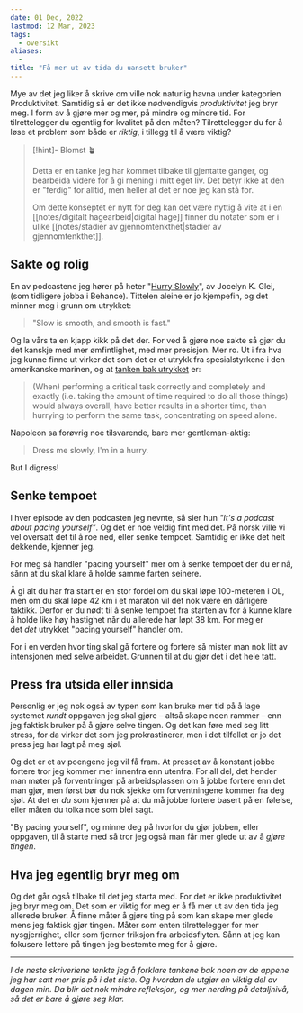 ```yaml
---
date: 01 Dec, 2022
lastmod: 12 Mar, 2023
tags:
  - oversikt
aliases:
  - 
title: "Få mer ut av tida du uansett bruker"
---
```

Mye av det jeg liker å skrive om ville nok naturlig havna under kategorien Produktivitet. Samtidig så er det ikke nødvendigvis _produktivitet_ jeg bryr meg. I form av å gjøre mer og mer, på mindre og mindre tid. For tilrettelegger du egentlig for kvalitet på den måten? Tilrettelegger du for å løse et problem som både er _riktig_, i tillegg til å være viktig?

> [!hint]- Blomst 🪴
>
> Detta er en tanke jeg har kommet tilbake til gjentatte ganger, og bearbeida videre for å gi mening i mitt eget liv. Det betyr ikke at den er "ferdig" for alltid, men heller at det er noe jeg kan stå for.
> 
> Om dette konseptet er nytt for deg kan det være nyttig å vite at i en [[notes/digitalt hagearbeid|digital hage]] finner du notater som er i ulike [[notes/stadier av gjennomtenkthet|stadier av gjennomtenkthet]].

## Sakte og rolig

En av podcastene jeg hører på heter "[Hurry Slowly](https://hurryslowly.co/?ref=simen-skriver)", av Jocelyn K. Glei, (som tidligere jobba i Behance). Tittelen aleine er jo kjempefin, og det minner meg i grunn om utrykket:

> "Slow is smooth, and smooth is fast."

Og la vårs ta en kjapp kikk på det der. For ved å gjøre noe sakte så gjør du det kanskje med mer ømfintlighet, med mer presisjon. Mer ro. Ut i fra hva jeg kunne finne ut virker det som det er et utrykk fra spesialstyrkene i den amerikanske marinen, og at [tanken bak utrykket](https://qr.ae/pr7KSf?ref=simen-skriver) er:

> (When) performing a critical task correctly and completely and exactly (i.e. taking the amount of time required to do all those things) would always overall, have better results in a shorter time, than hurrying to perform the same task, concentrating on speed alone.

Napoleon sa forøvrig noe tilsvarende, bare mer gentleman-aktig:

> Dress me slowly, I'm in a hurry.

But I digress!

## Senke tempoet

I hver episode av den podcasten jeg nevnte, så sier hun _"It's a podcast about pacing yourself"_. Og det er noe veldig fint med det. På norsk ville vi vel oversatt det til å roe ned, eller senke tempoet. Samtidig er ikke det helt dekkende, kjenner jeg.

For meg så handler "pacing yourself" mer om å senke tempoet der du er nå, sånn at du skal klare å holde samme farten seinere.

Å gi alt du har fra start er en stor fordel om du skal løpe 100-meteren i OL, men om du skal løpe 42 km i et maraton vil det nok være en dårligere taktikk. Derfor er du nødt til å senke tempoet fra starten av for å kunne klare å holde like høy hastighet når du allerede har løpt 38 km. For meg er det _det_ utrykket "pacing yourself" handler om.

For i en verden hvor ting skal gå fortere og fortere så mister man nok litt av intensjonen med selve arbeidet. Grunnen til at du gjør det i det hele tatt.

## Press fra utsida eller innsida

Personlig er jeg nok også av typen som kan bruke mer tid på å lage systemet _rundt_ oppgaven jeg skal gjøre – altså skape noen rammer – enn jeg faktisk bruker på å gjøre selve tingen. Og det kan føre med seg litt stress, for da virker det som jeg prokrastinerer, men i det tilfellet er jo det press jeg har lagt på meg sjøl.

Og det er et av poengene jeg vil få fram. At presset av å konstant jobbe fortere tror jeg kommer mer innenfra enn utenfra. For all del, det hender man møter på forventninger på arbeidsplassen om å jobbe fortere enn det man gjør, men først bør du nok sjekke om forventningene kommer fra deg sjøl. At det er _du_ som kjenner på at du må jobbe fortere basert på en følelse, eller måten du tolka noe som blei sagt.

"By pacing yourself", og minne deg på hvorfor du gjør jobben, eller oppgaven, til å starte med så tror jeg også man får mer glede ut av å _gjøre tingen_.

## Hva jeg egentlig bryr meg om

Og det går også tilbake til det jeg starta med. For det er ikke produktivitet jeg bryr meg om. Det som er viktig for meg er å få mer ut av den tida jeg allerede bruker. Å finne måter å gjøre ting på som kan skape mer glede mens jeg faktisk gjør tingen. Måter som enten tilrettelegger for mer nysgjerrighet, eller som fjerner friksjon fra arbeidsflyten. Sånn at jeg kan fokusere lettere på tingen jeg bestemte meg for å gjøre.

---

_I de neste skriveriene tenkte jeg å forklare tankene bak noen av de appene jeg har satt mer pris på i det siste. Og hvordan de utgjør en viktig del av dagen min. Da blir det nok mindre refleksjon, og mer nerding på detaljnivå, så det er bare å gjøre seg klar._